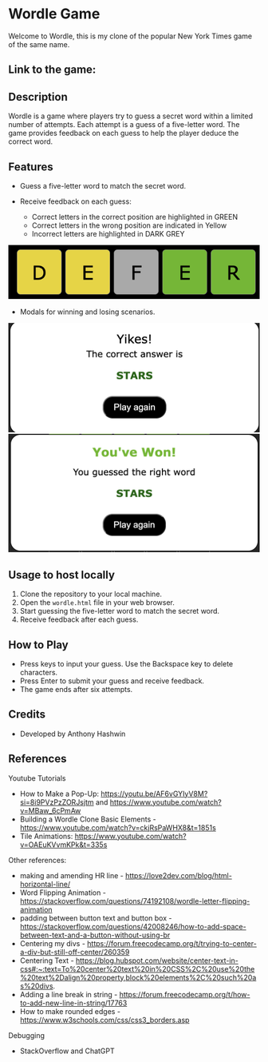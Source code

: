 # Wordle Game

Welcome to Wordle, this is my clone of the popular New York Times game of the same name.

## Link to the game:

## Description

Wordle is a game where players try to guess a secret word within a limited number of attempts. Each attempt is a guess of a five-letter word. The game provides feedback on each guess to help the player deduce the correct word.

## Features

- Guess a five-letter word to match the secret word.
- Receive feedback on each guess:

  - Correct letters in the correct position are highlighted in GREEN
  - Correct letters in the wrong position are indicated in Yellow
  - Incorrect letters are highlighted in DARK GREY

![wordle image](image-3.png)

- Modals for winning and losing scenarios.

![Lose Scenario](image-1.png)
![Win Scenario](image-2.png)

## Usage to host locally

1. Clone the repository to your local machine.
2. Open the `wordle.html` file in your web browser.
3. Start guessing the five-letter word to match the secret word.
4. Receive feedback after each guess.

## How to Play

- Press keys to input your guess. Use the Backspace key to delete characters.
- Press Enter to submit your guess and receive feedback.
- The game ends after six attempts.

## Credits

- Developed by Anthony Hashwin

## References

Youtube Tutorials

- How to Make a Pop-Up: https://youtu.be/AF6vGYIyV8M?si=8i9PVzPzZORJsjtm and https://www.youtube.com/watch?v=MBaw_6cPmAw
- Building a Wordle Clone Basic Elements - https://www.youtube.com/watch?v=ckjRsPaWHX8&t=1851s
- Tile Animations: https://www.youtube.com/watch?v=OAEuKVvmKPk&t=335s

Other references:

- making and amending HR line - https://love2dev.com/blog/html-horizontal-line/
- Word Flipping Animation - https://stackoverflow.com/questions/74192108/wordle-letter-flipping-animation
- padding between button text and button box - https://stackoverflow.com/questions/42008246/how-to-add-space-between-text-and-a-button-without-using-br
- Centering my divs - https://forum.freecodecamp.org/t/trying-to-center-a-div-but-still-off-center/260359
- Centering Text - https://blog.hubspot.com/website/center-text-in-css#:~:text=To%20center%20text%20in%20CSS%2C%20use%20the%20text%2Dalign%20property,block%20elements%2C%20such%20as%20divs.
- Adding a line break in string - https://forum.freecodecamp.org/t/how-to-add-new-line-in-string/17763
- How to make rounded edges - https://www.w3schools.com/css/css3_borders.asp

Debugging

- StackOverflow and ChatGPT
